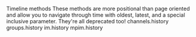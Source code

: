 Timeline methods
These methods are more positional than page oriented and allow you to navigate through time with oldest, latest, and a special inclusive parameter.
They're all deprecated too!
channels.history
groups.history
im.history
mpim.history
